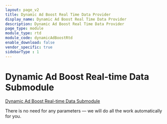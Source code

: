 ```yaml
---
layout: page_v2
title: Dynamic Ad Boost Real Time Data Provider
display_name: Dynamic Ad Boost Real Time Data Provider
description: Dynamic Ad Boost Real Time Data Provider
page_type: module
module_type: rtd
module_code: dynamicAdBoostRtd
enable_download: false
vendor_specific: true
sidebarType : 1
---
```


# Dynamic Ad Boost Real-time Data Submodule

[Dynamic Ad Boost Real-time Data Submodule](/dev-docs/modules/dynamicAdBoostRtdProvider.html)

There is no need for any parameters — we will do all the work automatically for you.
